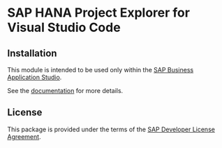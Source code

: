 # SAP HANA Project Explorer for Visual Studio Code

## Installation

This module is intended to be used only within the [SAP Business Application Studio](https://help.sap.com/viewer/9d1db9835307451daa8c930fbd9ab264/Cloud/).

See the [documentation](https://help.sap.com/viewer/product/HANA_CLOUD/latest/en-US?task=develop_task) for more details.

## License

This package is provided under the terms of the [SAP Developer License Agreement](https://tools.hana.ondemand.com/developer-license-3_2.txt).
